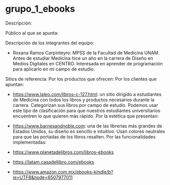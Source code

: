 # grupo_1_ebooks

Descripción:

Público al que se apunta:

Descripción de los integrantes del equipo:
- Roxana Ramos Carpinteyro: MPSS de la Facultad de Medicina UNAM. Antes de estudiar Medicina hice un año en la carrera de Diseño en Medios Digitales en CENTRO. Interesada en aprender de programación para aplicarlo en mi campo de estudio.

Sitios de referencia:
Por los productos que ofrecen:
Por los clientes que apuntan:
* https://www.laleo.com/libros-c-127.html: un sitio dirigido a estudiantes de Medicina con todos los libros y productos necesarios durante la carrera. Categorizan sus libros por campo de estudio. Podemos usar este tipo de clasificación para que nuestros estudiantes universitarios encuentren lo que quieren más rápido.
Por la estética que presentan:
* https://www.barnesandnoble.com: una de las librerías más grandes de Estados Unidos, su diseño es sencillo e intuitivo. Usan colores neutrales para que las portadas de los libros resalten.
Por las funcionalidades implementadas:

* https://www.planetadelibros.com/libros-ebooks
* https://latam.casadellibro.com/ebooks
* https://www.amazon.com.mx/ebooks-kindle/b?ie=UTF8&node=6507977011
